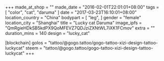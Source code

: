+++
made_at_shop = ""
made_date = "2016-02-01T22:01:01+08:00"
tags = [
  "color",
  "cat",
  "daruma"
]
date = "2017-03-23T16:10:01+08:00"
location_country = "China"
bodypart = [
  "leg",
]
gender = "female"
location_city = "Shanghai"
title = "Lucky cat Daruma"
image_ipfs = "QmRgieHDkSB5kdPX9QoMFEVZ7QDJziZXNtWL7iXK1FCmov"
extra = ""
duration_mins = 140
design = "lucky_cat"

[blockchain]
golos = "tattoo/@gogo.tattoo/gogo-tattoo-xizi-design-tattoo-luckycat"
steem = "tattoo/@gogo.tattoo/gogo-tattoo-xizi-design-tattoo-luckycat"
+++
